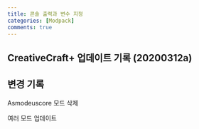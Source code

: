 ```yaml
---
title: 콘솔 출력과 변수 지정
categories: [Modpack]
comments: true
---
```

## CreativeCraft+ 업데이트 기록 (20200312a)

## 변경 기록

Asmodeuscore 모드 삭제

여러 모드 업데이트

